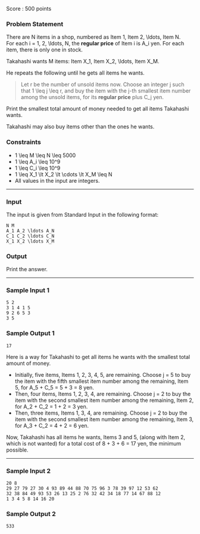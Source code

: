 Score : 500 points

### Problem Statement

There are N items in a shop, numbered as Item 1, Item 2, \ldots, Item N.  
For each i = 1, 2, \ldots, N, the **regular price** of Item i is A\_i yen. For each item, there is only one in stock.

Takahashi wants M items: Item X\_1, Item X\_2, \ldots, Item X\_M.

He repeats the following until he gets all items he wants.

> Let r be the number of unsold items now.
> Choose an integer j such that 1 \leq j \leq r, and buy the item with the j-th smallest item number among the unsold items, for its **regular price** plus C\_j yen.

Print the smallest total amount of money needed to get all items Takahashi wants.

Takahashi may also buy items other than the ones he wants.

### Constraints

* 1 \leq M \leq N \leq 5000
* 1 \leq A\_i \leq 10^9
* 1 \leq C\_i \leq 10^9
* 1 \leq X\_1 \lt X\_2 \lt \cdots \lt X\_M \leq N
* All values in the input are integers.

---

### Input

The input is given from Standard Input in the following format:

```
N M
A_1 A_2 \ldots A_N
C_1 C_2 \ldots C_N
X_1 X_2 \ldots X_M
```

### Output

Print the answer.

---

### Sample Input 1

```
5 2
3 1 4 1 5
9 2 6 5 3
3 5
```

### Sample Output 1

```
17
```

Here is a way for Takahashi to get all items he wants with the smallest total amount of money.

* Initially, five items, Items 1, 2, 3, 4, 5, are remaining.
  Choose j = 5 to buy the item with the fifth smallest item number among the remaining, Item 5, for A\_5 + C\_5 = 5 + 3 = 8 yen.
* Then, four items, Items 1, 2, 3, 4, are remaining.
  Choose j = 2 to buy the item with the second smallest item number among the remaining, Item 2, for A\_2 + C\_2 = 1 + 2 = 3 yen.
* Then, three items, Items 1, 3, 4, are remaining.
  Choose j = 2 to buy the item with the second smallest item number among the remaining, Item 3, for A\_3 + C\_2 = 4 + 2 = 6 yen.

Now, Takahashi has all items he wants, Items 3 and 5, (along with Item 2, which is not wanted) for a total cost of 8 + 3 + 6 = 17 yen, the minimum possible.

---

### Sample Input 2

```
20 8
29 27 79 27 30 4 93 89 44 88 70 75 96 3 78 39 97 12 53 62
32 38 84 49 93 53 26 13 25 2 76 32 42 34 18 77 14 67 88 12
1 3 4 5 8 14 16 20
```

### Sample Output 2

```
533
```